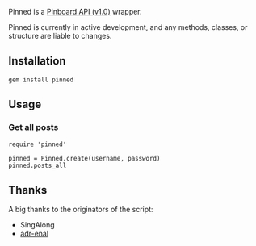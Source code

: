 Pinned is a [Pinboard API (v1.0)](http://pinboard.in/api/) wrapper. 

Pinned is currently in active development, and any methods, classes, or
structure are liable to changes.

## Installation

    gem install pinned

## Usage

### Get all posts

    require 'pinned'

    pinned = Pinned.create(username, password)
    pinned.posts_all

## Thanks
A big thanks to the originators of the script:

 - SingAlong
 - [adr-enal](https://github.com/adr-enal-in/pinboard-ruby)
